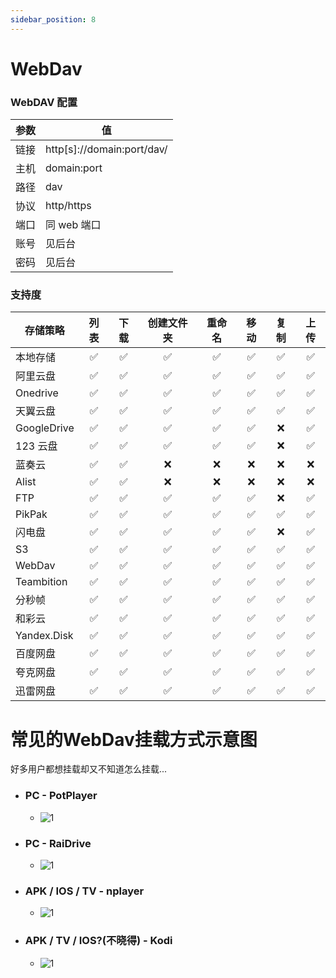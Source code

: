 ```yaml
---
sidebar_position: 8
---
```


# WebDav

### WebDAV 配置

| 参数 | 值                         |
| ---- | -------------------------- |
| 链接 | http[s]://domain:port/dav/ |
| 主机 | domain:port                |
| 路径 | dav                        |
| 协议 | http/https                 |
| 端口 | 同 web 端口                |
| 账号 | 见后台                     |
| 密码 | 见后台                     |

### 支持度

| 存储策略    | 列表 | 下载 | 创建文件夹 | 重命名 | 移动 | 复制 | 上传 |
| ----------- | :--: | :--: | :--------: | :----: | :--: | :--: | :--: |
| 本地存储    |  ✅  |  ✅  |     ✅     |   ✅   |  ✅  |  ✅  |  ✅  |
| 阿里云盘    |  ✅  |  ✅  |     ✅     |   ✅   |  ✅  |  ✅  |  ✅  |
| Onedrive    |  ✅  |  ✅  |     ✅     |   ✅   |  ✅  |  ✅  |  ✅  |
| 天翼云盘    |  ✅  |  ✅  |     ✅     |   ✅   |  ✅  |  ✅  |  ✅  |
| GoogleDrive |  ✅  |  ✅  |     ✅     |   ✅   |  ✅  |  ❌  |  ✅  |
| 123 云盘    |  ✅  |  ✅  |     ✅     |   ✅   |  ✅  |  ❌  |  ✅  |
| 蓝奏云      |  ✅  |  ✅  |     ❌     |   ❌   |  ❌  |  ❌  |  ❌  |
| Alist       |  ✅  |  ✅  |     ❌     |   ❌   |  ❌  |  ❌  |  ❌  |
| FTP         |  ✅  |  ✅  |     ✅     |   ✅   |  ✅  |  ❌  |  ✅  |
| PikPak      |  ✅  |  ✅  |     ✅     |   ✅   |  ✅  |  ✅  |  ✅  |
| 闪电盘      |  ✅  |  ✅  |     ✅     |   ✅   |  ✅  |  ❌  |  ✅  |
| S3          |  ✅  |  ✅  |     ✅     |   ✅   |  ✅  |  ✅  |  ✅  |
| WebDav      |  ✅  |  ✅  |     ✅     |   ✅   |  ✅  |  ✅  |  ✅  |
| Teambition  |  ✅  |  ✅  |     ✅     |   ✅   |  ✅  |  ✅  |  ✅  |
| 分秒帧      |  ✅  |  ✅  |     ✅     |   ✅   |  ✅  |  ✅  |  ✅  |
| 和彩云      |  ✅  |  ✅  |     ✅     |   ✅   |  ✅  |  ✅  |  ✅  |
| Yandex.Disk |  ✅  |  ✅  |     ✅     |   ✅   |  ✅  |  ✅  |  ✅  |
| 百度网盘    |  ✅  |  ✅  |     ✅     |   ✅   |  ✅  |  ✅  |  ✅  |
| 夸克网盘    |  ✅  |  ✅  |     ✅     |   ✅   |  ✅  |  ✅  |  ✅  |
| 迅雷网盘    |  ✅  |  ✅  |     ✅     |   ✅   |  ✅  |  ✅  |  ✅  |







# 常见的WebDav挂载方式示意图

好多用户都想挂载却又不知道怎么挂载...

- ### PC - PotPlayer

  - ![1](/img/webdav/PotPlayer-1.png)

- ### PC - RaiDrive

  - ![1](/img/webdav/RaiDrive-1.png)

- ### APK / IOS / TV - nplayer

  - ![1](/img/webdav/nplayer-1.jpg)

- ### APK / TV / IOS?(不晓得) - Kodi

  - ![1](/img/webdav/Kodi-1.png)



